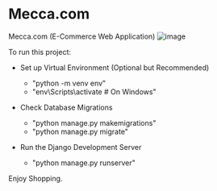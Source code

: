 # Mecca.com
Mecca.com (E-Commerce Web Application)
![image](https://github.com/user-attachments/assets/dee7f0b4-f6a3-42ee-98d2-0fa3eb67a135)

To run this project:

- Set up Virtual Environment (Optional but Recommended)
  - "python -m venv env"
  - "env\Scripts\activate  # On Windows"

- Check Database Migrations
  - "python manage.py makemigrations"
  - "python manage.py migrate"

- Run the Django Development Server
  - "python manage.py runserver"

Enjoy Shopping.

